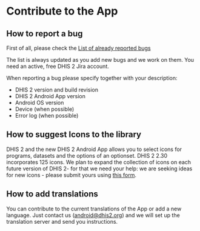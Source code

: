 # Contribute to the App

## How to report a bug

First of all, please check the [List of already reported bugs](https://www.google.com/url?q=https://jira.dhis2.org/issues/?filter%3D10872&sa=D&ust=1557433016131000)

The list is always updated as you add new bugs and we work on them. You need an active, free DHIS 2 Jira account.

When reporting a bug please specify together with your description:

- DHIS 2 version and build revision
- DHIS 2 Android App version
- Android OS version
- Device (when possible)
- Error log (when possible)

## How to suggest Icons to the library

DHIS 2 and the new DHIS 2 Android App allows you to select icons for programs, datasets and the options of an optionset. DHIS 2 2.30 incorporates 125 icons. We plan to expand the collection of icons on each future version of DHIS 2- for that we need your help: we are seeking ideas for new icons - please submit yours using [this form](https://www.google.com/url?q=https://drive.google.com/open?id%3D1LmfYJQAu3KyDfkY3X6ne7qSsuTa9jXZhoQHzkDxeCdg&sa=D&ust=1557433016134000).

## How to add translations

You can contribute to the current translations of the App or add a new language. Just contact us (<android@dhis2.org>) and we will set up the translation server and send you instructions.
